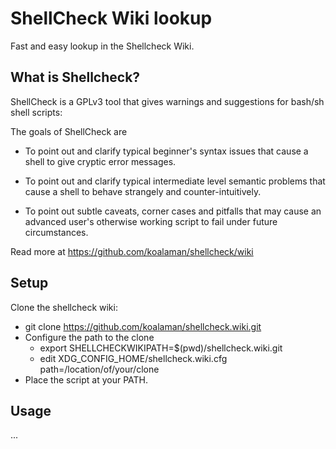 # ShellCheck Wiki lookup

Fast and easy lookup in the Shellcheck Wiki.

## What is Shellcheck?

ShellCheck is a GPLv3 tool that gives warnings and suggestions for
bash/sh shell scripts:

The goals of ShellCheck are

  - To point out and clarify typical beginner's syntax issues
    that cause a shell to give cryptic error messages.

  - To point out and clarify typical intermediate level semantic problems
    that cause a shell to behave strangely and counter-intuitively.

  - To point out subtle caveats, corner cases and pitfalls that may cause an
    advanced user's otherwise working script to fail under future circumstances.

Read more at https://github.com/koalaman/shellcheck/wiki

## Setup

Clone the shellcheck wiki:
  - git clone https://github.com/koalaman/shellcheck.wiki.git
  - Configure the path to the clone
    - export SHELLCHECKWIKIPATH=$(pwd)/shellcheck.wiki.git
    - edit XDG_CONFIG_HOME/shellcheck.wiki.cfg
      path=/location/of/your/clone
  - Place the script at your PATH.

## Usage

...
